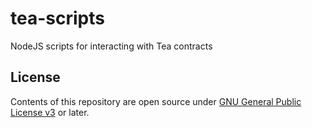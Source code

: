 # tea-scripts

NodeJS scripts for interacting with Tea contracts

## License

Contents of this repository are open source under [GNU General Public License v3](./LICENSE) or later.
